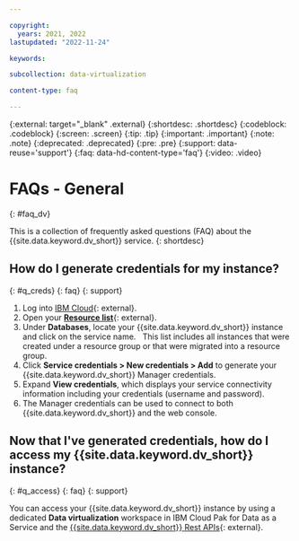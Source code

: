 ```yaml
---

copyright:
  years: 2021, 2022
lastupdated: "2022-11-24"

keywords: 

subcollection: data-virtualization

content-type: faq

---
```


{:external: target="_blank" .external}
{:shortdesc: .shortdesc}
{:codeblock: .codeblock}
{:screen: .screen}
{:tip: .tip}
{:important: .important}
{:note: .note}
{:deprecated: .deprecated}
{:pre: .pre}
{:support: data-reuse='support'}
{:faq: data-hd-content-type='faq'}
{:video: .video}

# FAQs - General
{: #faq_dv}

This is a collection of frequently asked questions (FAQ) about the {{site.data.keyword.dv_short}} service.
{: shortdesc}

## How do I generate credentials for my instance?
{: #q_creds}
{: faq}
{: support}

1. Log into [IBM Cloud](https://cloud.ibm.com){: external}.
2. Open your [**Resource list**](https://cloud.ibm.com/resources){: external}.
3. Under **Databases**, locate your {{site.data.keyword.dv_short}} instance and click on the service name.  
   This list includes all instances that were created under a resource group or that were migrated into a resource group.
4. Click **Service credentials > New credentials > Add** to generate your {{site.data.keyword.dv_short}} Manager credentials.
5. Expand **View credentials**, which displays your service connectivity information including your credentials (username and password).
6. The Manager credentials can be used to connect to both {{site.data.keyword.dv_short}} and the web console.


## Now that I've generated credentials, how do I access my {{site.data.keyword.dv_short}} instance?
{: #q_access}
{: faq}
{: support}

You can access your {{site.data.keyword.dv_short}} instance by using a dedicated **Data virtualization** workspace in IBM Cloud Pak for Data as a Service 
and the [{{site.data.keyword.dv_short}} Rest APIs](https://{DomainName}/apidocs/data-virtualization-on-cloud){: external}.
